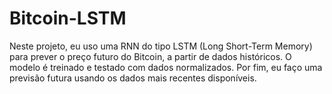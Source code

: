 # Bitcoin-LSTM
Neste projeto, eu uso uma RNN do tipo LSTM (Long Short-Term Memory) para prever o preço futuro do Bitcoin, a partir de dados históricos. O modelo é treinado e testado com dados normalizados. Por fim, eu faço uma previsão futura usando os dados mais recentes disponíveis.
